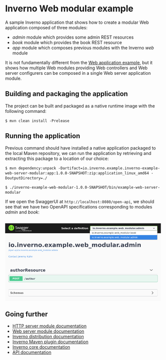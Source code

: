 [inverno-core-root-doc]: https://github.com/inverno-io/inverno-core/blob/master/doc/reference-guide.md
[inverno-dist-root]: https://github.com/inverno-io/inverno-dist
[inverno-tool-maven-plugin]: https://github.com/inverno-io/inverno-tools/blob/master/inverno-maven-plugin
[inverno-javadoc]: https://inverno.io/docs/release/api/index.html

[inverno-mod-http-server]: https://github.com/inverno-io/inverno-mods/blob/master/inverno-http-server/
[inverno-mod-web-server]: https://github.com/inverno-io/inverno-mods/blob/master/inverno-web-server/

[inverno-examples-web-server]: ../inverno-example-web-server

# Inverno Web modular example

A sample Inverno application that shows how to create a modular Web application composed of three modules:

- *admin* module which provides some admin REST resources
- *book* module which provides the book REST resource
- *app* module which composes previous modules with the Inverno *web* module

It is not fundamentally different from the [Web application example][inverno-examples-web-server], but it shows how multiple Web modules providing Web controllers and Web server configurers can be composed in a single Web server application module.

## Building and packaging the application

The project can be built and packaged as a native runtime image with the following command:

```plaintext
$ mvn clean install -Prelease
```

## Running the application

Previous command should have installed a native application packaged to the local Maven repository, we can run the application by retrieving and extracting this package to a location of our choice:

```plaintext
$ mvn dependency:unpack -Dartifact=io.inverno.example.inverno-example-web-server-modular:app:1.0.0-SNAPSHOT:zip:application_linux_amd64 -DoutputDirectory=./
```
```plaintext
$ ./inverno-example-web-modular-1.0.0-SNAPSHOT/bin/example-web-server-modular
```

If we open the SwaggerUI at `http://localhost:8080/open-api`, we should see that we have two OpenAPI specifications corresponding to modules *admin* and *book*:

<img src="src/img/swaggerUI.png" alt="Inverno SwaggerUI" style="display: block; margin: 2em auto;"/>

## Going further

- [HTTP server module documentation][inverno-mod-http-server]
- [Web server module documentation][inverno-mod-web-server]
- [Inverno distribution documentation][inverno-dist-root]
- [Inverno Maven plugin documentation][inverno-tool-maven-plugin]
- [Inverno core documentation][inverno-core-root-doc]
- [API documentation][inverno-javadoc]
